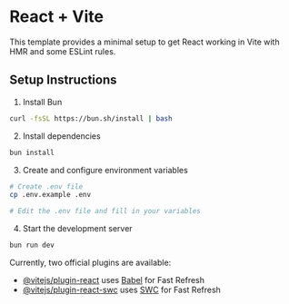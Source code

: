 # React + Vite

This template provides a minimal setup to get React working in Vite with HMR and some ESLint rules.

## Setup Instructions

1. Install Bun
```bash
curl -fsSL https://bun.sh/install | bash
```

2. Install dependencies
```bash
bun install
```

3. Create and configure environment variables
```bash
# Create .env file
cp .env.example .env

# Edit the .env file and fill in your variables
```

4. Start the development server
```bash
bun run dev
```

Currently, two official plugins are available:

- [@vitejs/plugin-react](https://github.com/vitejs/vite-plugin-react/blob/main/packages/plugin-react/README.md) uses [Babel](https://babeljs.io/) for Fast Refresh
- [@vitejs/plugin-react-swc](https://github.com/vitejs/vite-plugin-react-swc) uses [SWC](https://swc.rs/) for Fast Refresh
